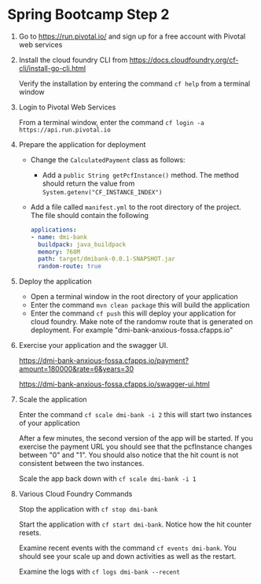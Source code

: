 # Spring Bootcamp Step 2

1. Go to https://run.pivotal.io/ and sign up for a free account with Pivotal web services

2. Install the cloud foundry CLI from https://docs.cloudfoundry.org/cf-cli/install-go-cli.html

   Verify the installation by entering the command `cf help` from a terminal window

3. Login to Pivotal Web Services

   From a terminal window, enter the command `cf login -a https://api.run.pivotal.io`
   
4. Prepare the application for deployment

   - Change the `CalculatedPayment` class as follows:
      - Add a `public String getPcfInstance()` method. The method should return the value from `System.getenv("CF_INSTANCE_INDEX")`
   - Add a file called `manifest.yml` to the root directory of the project. The file should contain the following

      ```yaml
      applications:
      - name: dmi-bank
        buildpack: java_buildpack
        memory: 768M
        path: target/dmibank-0.0.1-SNAPSHOT.jar
        random-route: true
      ```
   
5. Deploy the application

   - Open a terminal window in the root directory of your application
   - Enter the command `mvn clean package` this will build the application
   - Enter the command `cf push` this will deploy your application for cloud foundry. Make note of the randomw route that is generated on deployment. For example "dmi-bank-anxious-fossa.cfapps.io"


6. Exercise your application and the swagger UI.

   https://dmi-bank-anxious-fossa.cfapps.io/payment?amount=180000&rate=6&years=30

   https://dmi-bank-anxious-fossa.cfapps.io/swagger-ui.html

7. Scale the application

   Enter the command `cf scale dmi-bank -i 2` this will start two instances of your application
   
   After a few minutes, the second version of the app will be started. If you exercise the payment URL you should see that the pcfInstance changes between "0" and "1". You should also notice that the hit count is not consistent between the two instances.
   
   Scale the app back down with `cf scale dmi-bank -i 1`
   
8. Various Cloud Foundry Commands

   Stop the application with `cf stop dmi-bank`
   
   Start the application with `cf start dmi-bank`. Notice how the hit counter resets.
   
   Examine recent events with the command `cf events dmi-bank`. You should see your scale up and down activities as well as the restart.
   
   Examine the logs with `cf logs dmi-bank --recent`

